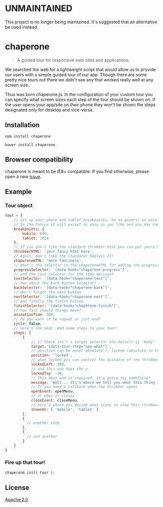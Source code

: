 # UNMAINTAINED

This project is no longer being maintained. It's suggested that an alternative be used instead.

# chaperone

> A guided tour for responsive web sites and applications.

We searched the web for a lightweight script that would allow us to provide our users with a simple guided tour of our app. Though there are some pretty nice tours out there we didn't see any that worked really well at any screen size.

Thus was born chaperone.js. In the configuration of your custom tour you can specify what screen sizes each step of the tour should be shown on. If the user opens your app/site on their phone they won't be shown the steps designated only for desktop and vice-versa.

## Installation

```
npm install chaperone
```

```
bower install chaperone
```

## Browser compatibility

chaperone is meant to be IE8+ compatible. If you find otherwise, please open a new [issue](https://github.com/datuhealth/chaperone/issues/new).

## Example

### Tour object

```javascript
tour = {
    // set up your phone and tablet breakpoints, be as generic as possible.
    // In the future it will except as many as you like and you may name them.. but for now.. just these two wil have to do
    breakpoints: {
        mobile: 640,
        tablet: 1024
    },
    // If you don't like the standard throbber html you can put yours here
    throbberHTML: 'your fancy html here',
    // Again, don't like the standard? Replace it!
    chaperoneHTML: 'more fanciness',
    // What's the selector in the chaperoneHTML for adding the progress? ( 2 of 5 )
    progressSelector: '[data-hook="chaperone-progress"]',
    // and the text selector for the step message?
    textSelector: '[data-hook="chaperone-text"]',
    // how about the back button selector?
    backSelector: '[data-hook="chaperone-back"]',
    // don't forget the next button
    nextSelector: '[data-hook="chaperone-next"]',
    // and finally the finish button
    finishSelector: '[data-hook="chaperone-finish"]',
    // how fast should things move?
    animationTime: 300,
    // do you want it to repeat or just end?
    cycle: false,
    // Here's the meat. Add some steps to your tour!
    steps: [
        {
            // if there isn't a target selector the default is 'body'
            target:'[data-tour-step="nav-what"]',
            // position can be none( absolute ), locked (absolute to the container of the target) or fixed (fixed to the window)
            position: 'locked',
            // when locked you can control the distance of the throbber from the target. This one controls the x axis.
            lockedLeft: 100,
            // and this one does the y
            lockedTop: -30,
            // This next one is required. It's gotta say something!
            message: 'Well... it\'s where we tell you what this thing is.',
            // If you need a callback when the throbber opens
            openEvent: openMenu,
            // or when it closes
            closeEvent: closeMenu,
            // here's where you decide what sizes to show this throbber on. It defaults to all of them
            shownOn: [ 'mobile', 'tablet' ]
        },
        {
          // another step
        },
        {
          // and another
        }
    ]
}
```

### Fire up that tour!
```javascript 
chaperone.init( tour );
```

## License

[Apache 2.0](LICENSE.md)
